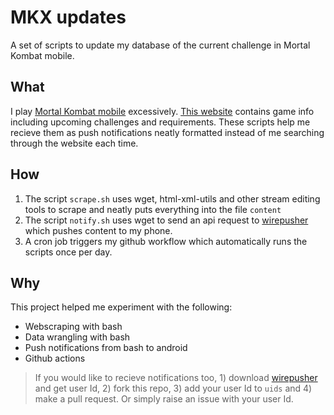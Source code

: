# MKX updates
A set of scripts to update my database of the current challenge in Mortal Kombat mobile.

## What
I play [Mortal Kombat mobile](https://twitter.com/MKMobileGame) excessively. [This website](http://mkmobileupdate.com/) contains game info including upcoming challenges and requirements. These scripts help me recieve them as push notifications neatly formatted instead of me searching through the website each time.

## How
1. The script `scrape.sh` uses wget, html-xml-utils and other stream editing tools to scrape and neatly puts everything into the file `content`
2. The script `notify.sh` uses wget to send an api request to [wirepusher](http://wirepusher.com/) which pushes content to my phone.
3. A cron job triggers my github workflow which automatically runs the scripts once per day.

## Why
This project helped me experiment with the following:
 - Webscraping with bash
 - Data wrangling with bash
 - Push notifications from bash to android
 - Github actions

> If you would like to recieve notifications too, 1) download [wirepusher](https://play.google.com/store/apps/details?id=com.mrivan.wirepusher) and get user Id, 2) fork this repo, 3) add your user Id to `uids` and 4) make a pull request. Or simply raise an issue with your user Id.
